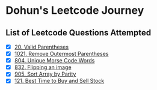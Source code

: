 # Dohun's Leetcode Journey

## List of Leetcode Questions Attempted
- [x] [20. Valid Parentheses](https://github.com/doinghun/leetcode/blob/master/valid-parentheses.js)
- [x] [1021. Remove Outermost Parentheses](https://github.com/doinghun/leetcode/blob/master/remove-outermost-paretheses.js)
- [x] [804. Unique Morse Code Words](https://github.com/doinghun/leetcode/blob/master/unique-morse-code-words.js)
- [x] [832. Flipping an image](https://github.com/doinghun/leetcode/blob/master/flipping-image.md)
- [x] [905. Sort Array by Parity](https://github.com/doinghun/leetcode/blob/master/sort-array-by-parity.md)
- [x] [121. Best Time to Buy and Sell Stock](https://github.com/doinghun/leetcode/blob/master/best-time-to-buy-and-sell-stock.md)
